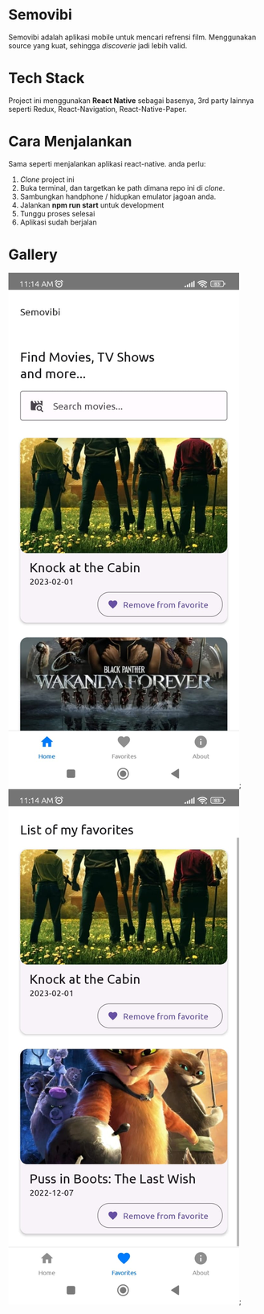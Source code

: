 # Semovibi
Semovibi adalah aplikasi mobile untuk mencari refrensi film.
Menggunakan source yang kuat, sehingga *discoverie* jadi lebih valid.

# Tech Stack
Project ini menggunakan **React Native** sebagai basenya,
3rd party lainnya seperti Redux, React-Navigation, React-Native-Paper.

# Cara Menjalankan
Sama seperti menjalankan aplikasi react-native.
anda perlu:
1. *Clone* project ini
2. Buka terminal, dan targetkan ke path dimana repo ini di *clone*.
3. Sambungkan handphone / hidupkan emulator jagoan anda.
4. Jalankan **npm run start** untuk development
5. Tunggu proses selesai
6. Aplikasi sudah berjalan

# Gallery
![Beranda Aplikasi](./galleries/home.jpeg);
![Schene Favorite](./galleries/favorites.jpeg);